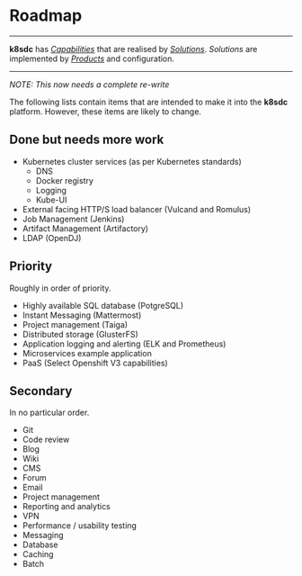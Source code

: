 # Roadmap
___

**k8sdc** has [*Capabilities*](../reference/capability.md) that are realised by [*Solutions*](../reference/solution.md).  *Solutions* are implemented by [*Products*](../reference/product.md) and configuration.
___


*NOTE: This now needs a complete re-write*

The following lists contain items that are intended to make it into the **k8sdc** platform. However, these items are likely to change.

## Done but needs more work

* Kubernetes cluster services (as per Kubernetes standards)
    - DNS
    - Docker registry
    - Logging
    - Kube-UI
* External facing HTTP/S load balancer (Vulcand and Romulus)
* Job Management (Jenkins)
* Artifact Management (Artifactory)
* LDAP (OpenDJ)

## Priority

Roughly in order of priority.

* Highly available SQL database (PotgreSQL)
* Instant Messaging (Mattermost)
* Project management (Taiga)
* Distributed storage (GlusterFS)
* Application logging and alerting (ELK and Prometheus)
* Microservices example application
* PaaS (Select Openshift V3 capabilities)

## Secondary

In no particular order.

* Git
* Code review
* Blog
* Wiki
* CMS
* Forum
* Email
* Project management
* Reporting and analytics
* VPN
* Performance / usability testing
* Messaging
* Database
* Caching
* Batch

